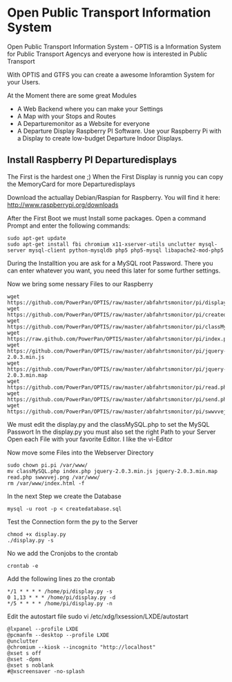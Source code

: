 Open Public Transport Information System
=====

Open Public Transport Information System - OPTIS is a Information System for Public Transport Agencys and everyone how is interested in Public Transport

With OPTIS and GTFS you can create a awesome Inforamtion System for your Users.

At the Moment there are some great Modules
  - A Web Backend where you can make your Settings
  - A Map with your Stops and Routes
  - A Departuremonitor as a Website for everyone
  - A Departure Display Raspberry PI Software. Use your Raspberry Pi with a Display to create low-budget Departure Indoor Displays.

Install Raspberry PI Departuredisplays
-----
The First is the hardest one ;) When the First Display is runnig you can copy the MemoryCard for more Departuredisplays

Download the actuallay Debian/Raspian for Raspberry. 
You will find it here: http://www.raspberrypi.org/downloads

After the First Boot we must Install some packages. Open a command Prompt and enter the following commands:
```
sudo apt-get update
sudo apt-get install fbi chromium x11-xserver-utils unclutter mysql-server mysql-client python-mysqldb php5 php5-mysql libapache2-mod-php5
```

During the Installtion you are ask for a MySQL root Password. There you can enter whatever you want, you need this later for some further settings.

Now we bring some nessary Files to our Raspberry
```
wget https://github.com/PowerPan/OPTIS/raw/master/abfahrtsmonitor/pi/display.py
wget https://github.com/PowerPan/OPTIS/raw/master/abfahrtsmonitor/pi/createdatabase.sql
wget https://github.com/PowerPan/OPTIS/raw/master/abfahrtsmonitor/pi/classMySQL.php
wget https://raw.github.com/PowerPan/OPTIS/master/abfahrtsmonitor/pi/index.php
wget https://github.com/PowerPan/OPTIS/raw/master/abfahrtsmonitor/pi/jquery-2.0.3.min.js
wget https://github.com/PowerPan/OPTIS/raw/master/abfahrtsmonitor/pi/jquery-2.0.3.min.map
wget https://github.com/PowerPan/OPTIS/raw/master/abfahrtsmonitor/pi/read.php
wget https://github.com/PowerPan/OPTIS/raw/master/abfahrtsmonitor/pi/send.php
wget https://github.com/PowerPan/OPTIS/raw/master/abfahrtsmonitor/pi/swwvvej.png
```

We must edit the display.py and the classMySQL.php to set the MySQL Passwort
In the display.py you must also set the right Path to your Server
Open each File with your favorite Editor. I like the vi-Editor

Now move some Files into the Webserver Directory
```
sudo chown pi.pi /var/www/
mv classMySQL.php index.php jquery-2.0.3.min.js jquery-2.0.3.min.map read.php swwvvej.png /var/www/
rm /var/www/index.html -f
``` 

In the next Step we create the Database
```
mysql -u root -p < createdatabase.sql
```

Test the Connection form the py to the Server
```
chmod +x display.py
./display.py -s
```

No we add the Cronjobs to the crontab
```
crontab -e
```

Add the following lines zo the crontab
```
*/1 * * * * /home/pi/display.py -s
0 1,13 * * * /home/pi/display.py -d
*/5 * * * * /home/pi/display.py -n
```

Edit the autostart file
sudo vi /etc/xdg/lxsession/LXDE/autostart
```
@lxpanel --profile LXDE
@pcmanfm --desktop --profile LXDE
@unclutter
@chromium --kiosk --incognito "http://localhost"
@xset s off
@xset -dpms
@xset s noblank
#@xscreensaver -no-splash

```
